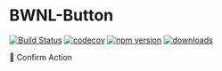 # BWNL-Button

[![Build Status](https://travis-ci.com/SudoDotDog/BWNL-Button.svg?branch=master)](https://travis-ci.com/SudoDotDog/BWNL-Button)
[![codecov](https://codecov.io/gh/SudoDotDog/BWNL-Button/branch/master/graph/badge.svg)](https://codecov.io/gh/SudoDotDog/BWNL-Button)
[![npm version](https://badge.fury.io/js/%40bwnl%2Fbutton.svg)](https://www.npmjs.com/package/@bwnl/button)
[![downloads](https://img.shields.io/npm/dm/@bwnl/button.svg)](https://www.npmjs.com/package/@bwnl/button)

:chestnut: Confirm Action
